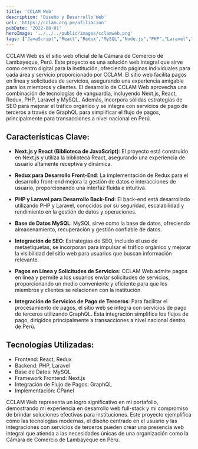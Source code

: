 ```yaml
---
title: 'CCLAM Web'
description: 'Diseño y Desarrollo Web'
url: 'https://cclam.org.pe/afiliacion'
pubDate: '2022-08-01'
heroImage: '../../../public/images/cclamweb.png'
tags: ["JavaScript","React","Redux","MySQL","Node.js","PHP","Laravel","Next.js"]
---
```


CCLAM Web es el sitio web oficial de la Cámara de Comercio de Lambayeque, Perú. Este proyecto es una solución web integral que sirve como centro digital para la institución, ofreciendo páginas individuales para cada área y servicio proporcionado por CCLAM. El sitio web facilita pagos en línea y solicitudes de servicios, asegurando una experiencia amigable para los miembros y clientes. El desarrollo de CCLAM Web aprovecha una combinación de tecnologías de vanguardia, incluyendo Next.js, React, Redux, PHP, Laravel y MySQL. Además, incorpora sólidas estrategias de SEO para mejorar el tráfico orgánico y se integra con servicios de pago de terceros a través de GraphQL para simplificar el flujo de pagos, principalmente para transacciones a nivel nacional en Perú.

## Características Clave:

- **Next.js y React (Biblioteca de JavaScript)**:
El proyecto está construido en Next.js y utiliza la biblioteca React, asegurando una experiencia de usuario altamente receptiva y dinámica.

- **Redux para Desarrollo Front-End**:
La implementación de Redux para el desarrollo front-end mejora la gestión de datos e interacciones de usuario, proporcionando una interfaz fluida e intuitiva.

- **PHP y Laravel para Desarrollo Back-End**:
El back-end está desarrollado utilizando PHP y Laravel, conocidos por su seguridad, escalabilidad y rendimiento en la gestión de datos y operaciones.

- **Base de Datos MySQL**:
MySQL sirve como la base de datos, ofreciendo almacenamiento, recuperación y gestión confiable de datos.

- **Integración de SEO**:
Estrategias de SEO, incluido el uso de metaetiquetas, se incorporan para impulsar el tráfico orgánico y mejorar la visibilidad del sitio web para usuarios que buscan información relevante.

- **Pagos en Línea y Solicitudes de Servicios**:
CCLAM Web admite pagos en línea y permite a los usuarios enviar solicitudes de servicios, proporcionando un medio conveniente y eficiente para que los miembros y clientes se relacionen con la institución.

- **Integración de Servicios de Pago de Terceros**:
Para facilitar el procesamiento de pagos, el sitio web se integra con servicios de pago de terceros utilizando GraphQL. Esta integración simplifica los flujos de pago, dirigidos principalmente a transacciones a nivel nacional dentro de Perú.

## Tecnologías Utilizadas:

- Frontend: React, Redux
- Backend: PHP, Laravel
- Base de Datos: MySQL
- Framework Frontend: Next.js
- Integración de Flujo de Pagos: GraphQL
- Implementación: CPanel


CCLAM Web representa un logro significativo en mi portafolio, demostrando mi experiencia en desarrollo web full-stack y mi compromiso de brindar soluciones efectivas para instituciones. Este proyecto ejemplifica cómo las tecnologías modernas, el diseño centrado en el usuario y las integraciones con servicios de terceros pueden crear una presencia web integral que atienda a las necesidades únicas de una organización como la Cámara de Comercio de Lambayeque en Perú.
